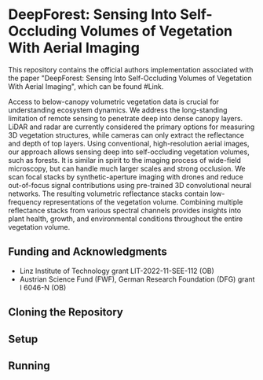 # DeepForest: Sensing Into Self-Occluding Volumes of Vegetation With Aerial Imaging

This repository contains the official authors implementation associated with the paper "DeepForest: Sensing Into Self-Occluding Volumes of Vegetation With Aerial Imaging", which can be found #Link.



Access to below-canopy volumetric vegetation data is crucial for understanding ecosystem dynamics. We address the long-standing limitation of remote sensing to penetrate deep into dense canopy layers. LiDAR and radar are currently considered the primary options for measuring 3D vegetation structures, while cameras can only extract the reflectance and depth of top layers. Using conventional, high-resolution aerial images, our approach allows sensing deep into self-occluding vegetation volumes, such as forests. It is similar in spirit to the imaging process of wide-field microscopy, but can handle much larger scales and strong occlusion. We scan focal stacks by synthetic-aperture imaging with drones and reduce out-of-focus signal contributions using pre-trained 3D convolutional neural networks. The resulting volumetric reflectance stacks contain low-frequency representations of the vegetation volume. Combining multiple reflectance stacks from various spectral channels provides insights into plant health, growth, and environmental conditions throughout the entire vegetation volume.


## Funding and Acknowledgments
- Linz Institute of Technology grant LIT-2022-11-SEE-112 (OB)
- Austrian Science Fund (FWF), German Research Foundation (DFG) grant I 6046-N (OB)


## Cloning the Repository


## Setup

## Running


